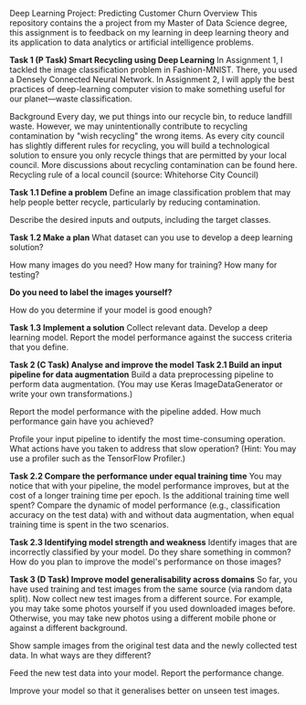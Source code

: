 Deep Learning Project: Predicting Customer Churn
Overview
This repository contains the a project from my Master of Data Science degree, this assignment is to feedback on my learning in deep learning theory and its application to data analytics or artificial intelligence problems.

**Task 1 (P Task) Smart Recycling using Deep Learning**
In Assignment 1, I tackled the image classification problem in Fashion-MNIST. There, you used a Densely Connected Neural Network. In Assignment 2, I will apply the best practices of deep-learning computer vision to make something useful for our planet—waste classification.

Background Every day, we put things into our recycle bin, to reduce landfill waste. However, we may unintentionally contribute to recycling contamination by "wish recycling" the wrong items. As every city council has slightly different rules for recycling, you will build a technological solution to ensure you only recycle things that are permitted by your local council. More discussions about recycling contamination can be found here. Recycling rule of a local council (source: Whitehorse City Council)

**Task 1.1 Define a problem**
Define an image classification problem that may help people better recycle, particularly by reducing contamination.

Describe the desired inputs and outputs, including the target classes.

**Task 1.2 Make a plan**
What dataset can you use to develop a deep learning solution?

How many images do you need? How many for training? How many for testing?

**Do you need to label the images yourself?**

How do you determine if your model is good enough?

**Task 1.3 Implement a solution**
Collect relevant data. Develop a deep learning model. Report the model performance against the success criteria that you define.

**Task 2 (C Task) Analyse and improve the model**
**Task 2.1 Build an input pipeline for data augmentation**
Build a data preprocessing pipeline to perform data augmentation. (You may use Keras ImageDataGenerator or write your own transformations.)

Report the model performance with the pipeline added. How much performance gain have you achieved?

Profile your input pipeline to identify the most time-consuming operation. What actions have you taken to address that slow operation? (Hint: You may use a profiler such as the TensorFlow Profiler.)

**Task 2.2 Compare the performance under equal training time**
You may notice that with your pipeline, the model performance improves, but at the cost of a longer training time per epoch. Is the additional training time well spent? Compare the dynamic of model performance (e.g., classification accuracy on the test data) with and without data augmentation, when equal training time is spent in the two scenarios.

**Task 2.3 Identifying model strength and weakness**
Identify images that are incorrectly classified by your model. Do they share something in common? How do you plan to improve the model's performance on those images?

**Task 3 (D Task) Improve model generalisability across domains**
So far, you have used training and test images from the same source (via random data split). Now collect new test images from a different source. For example, you may take some photos yourself if you used downloaded images before. Otherwise, you may take new photos using a different mobile phone or against a different background.

Show sample images from the original test data and the newly collected test data. In what ways are they different?

Feed the new test data into your model. Report the performance change.

Improve your model so that it generalises better on unseen test images.


